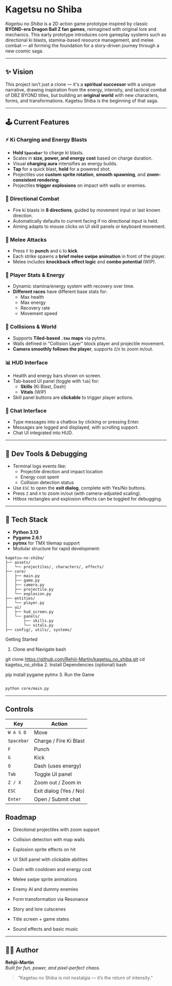 # Kagetsu no Shiba

_Kagetsu no Shiba_ is a 2D action game prototype inspired by classic **BYOND-era Dragon Ball Z fan games**, reimagined with original lore and mechanics. This early prototype introduces core gameplay systems such as directional ki blasts, stamina-based resource management, and melee combat — all forming the foundation for a story-driven journey through a new cosmic saga.

---

## ✨ Vision

This project isn't just a clone — it's a **spiritual successor** with a unique narrative, drawing inspiration from the energy, intensity, and tactical combat of DBZ BYOND titles, but building an **original world** with new characters, forms, and transformations. Kagetsu Shiba is the beginning of that saga.

---

## 🕹️ Current Features

### ⚡ Ki Charging and Energy Blasts
- **Hold `Spacebar`** to charge ki blasts.
- Scales in **size, power, and energy cost** based on charge duration.
- Visual **charging aura** intensifies as energy builds.
- **Tap** for a quick blast, **hold** for a powered shot.
- Projectiles use **custom sprite rotation**, **smooth spawning**, and **zoom-consistent rendering**.
- Projectiles **trigger explosions** on impact with walls or enemies.

### 🧭 Directional Combat
- Fire ki blasts in **8 directions**, guided by movement input or last known direction.
- Automatically defaults to current facing if no directional input is held.
- Aiming adapts to mouse clicks on UI skill panels or keyboard movement.

### 🥋 Melee Attacks
- Press `F` to **punch** and `G` to **kick**.
- Each strike spawns a **brief melee swipe animation** in front of the player.
- Melee includes **knockback effect logic** and **combo potential** (WIP).

### 🧠 Player Stats & Energy
- Dynamic stamina/energy system with recovery over time.
- **Different races** have different base stats for:
  - Max health
  - Max energy
  - Recovery rate
  - Movement speed

### 🎯 Collisions & World
- Supports **Tiled-based `.tmx` maps** via pytmx.
- Walls defined in "Collision Layer" block player and projectile movement.
- **Camera smoothly follows the player**, supports `Z`/`X` to zoom in/out.


### 📊 HUD Interface
- Health and energy bars shown on screen.
- Tab-based UI panel (toggle with `Tab`) for:
  - **Skills** (Ki Blast, Dash)
  - **Vitals** (WIP)
- Skill panel buttons are **clickable** to trigger player actions.

### 💬 Chat Interface
- Type messages into a chatbox by clicking or pressing Enter.
- Messages are logged and displayed, with scrolling support.
- Chat UI integrated into HUD.

---

## 🧪 Dev Tools & Debugging

- Terminal logs events like:
  - Projectile direction and impact location
  - Energy cost spent
  - Collision detection status
- Use `ESC` to open the **exit dialog**, complete with Yes/No buttons.
- Press `Z` and `X` to zoom in/out (with camera-adjusted scaling).
- Hitbox rectangles and explosion effects can be toggled for debugging.

---

## 🧱 Tech Stack

- **Python 3.13**
- **Pygame 2.6.1**
- **pytmx** for TMX tilemap support
- Modular structure for rapid development:

``` plaintext
kagetsu-no-shiba/
├── assets/
│   └── projectiles/, characters/, effects/
├── core/
│   ├── main.py
│   ├── game.py
│   ├── camera.py
│   ├── projectile.py
│   └── explosion.py
├── entities/
│   └── player.py
├── ui/
│   ├── hud_screen.py
│   └── panels/
│       ├── skills.py
│       └── vitals.py
├── config/, utils/, systems/

```

Getting Started
1. Clone and Navigate
bash

git clone https://github.com/Rehjii-Martin/kagetsu_no_shiba.git
cd kagetsu_no_shiba
2. Install Dependencies (optional)
bash

pip install pygame pytmx
3. Run the Game

``` bash

python core/main.py
```

---

## Controls

|Key|Action|
|---|---|
|`W A S D`|Move|
|`Spacebar`|Charge / Fire Ki Blast|
|`F`|Punch|
|`G`|Kick|
|`Q`|Dash (uses energy)|
|`Tab`|Toggle UI panel|
|`Z / X`|Zoom out / Zoom in|
|`ESC`|Exit dialog (Yes / No)|
|`Enter`|Open / Submit chat|


## Roadmap

-  Directional projectiles with zoom support
    
-  Collision detection with map walls
    
-  Explosion sprite effects on hit
    
-  UI Skill panel with clickable abilities
    
-  Dash with cooldown and energy cost
    
-  Melee swipe sprite animations
    
-  Enemy AI and dummy enemies
    
-  Form transformation via Resonance
    
-  Story and lore cutscenes
    
-  Title screen + game states
    
-  Sound effects and basic music
    

---

## 🧑‍💻 Author

**Rehjii-Martin**  
_Built for fun, power, and pixel-perfect chaos._

> “Kagetsu no Shiba is not nostalgia — it’s the return of intensity.”